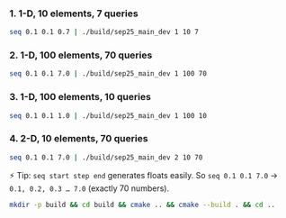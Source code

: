 

### 1. **1-D, 10 elements, 7 queries**

```bash
seq 0.1 0.1 0.7 | ./build/sep25_main_dev 1 10 7
```


### 2. **1-D, 100 elements, 70 queries**

```bash
seq 0.1 0.1 7.0 | ./build/sep25_main_dev 1 100 70
```


### 3. **1-D, 100 elements, 10 queries**

```bash
seq 0.1 0.1 1.0 | ./build/sep25_main_dev 1 100 10
```


### 4. **2-D, 10 elements, 70 queries**

```bash
seq 0.1 0.1 7.0 | ./build/sep25_main_dev 2 10 70
```

⚡ Tip: `seq start step end` generates floats easily.
So `seq 0.1 0.1 7.0` → `0.1, 0.2, 0.3 … 7.0` (exactly 70 numbers).

```bash
mkdir -p build && cd build && cmake .. && cmake --build . && cd ..
```